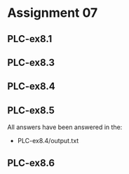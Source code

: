 # Assignment 07
## PLC-ex8.1
## PLC-ex8.3
## PLC-ex8.4
## PLC-ex8.5
All answers have been answered in the:
- PLC-ex8.4/output.txt

## PLC-ex8.6
